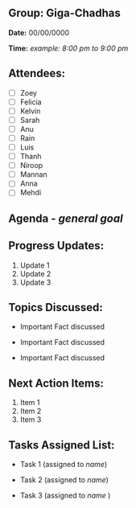 ## **Group:** Giga-Chadhas

**Date:** 00/00/0000

**Time:** *example: 8:00 pm to 9:00 pm*


## **Attendees:**
- [ ] Zoey
- [ ] Felicia
- [ ] Kelvin
- [ ] Sarah
- [ ] Anu
- [ ] Rain
- [ ] Luis
- [ ] Thanh
- [ ] Niroop
- [ ] Mannan
- [ ] Anna
- [ ] Mehdi

## **Agenda** - *general goal*

## **Progress Updates:**
1. Update 1
2. Update 2
3. Update 3

   
## **Topics Discussed:**
- Important Fact discussed
+ Important Fact discussed
* Important Fact discussed


## **Next Action Items:**
1. Item 1
2. Item 2
3. Item 3


## **Tasks Assigned List:**
- Task 1 (assigned to *name*)
+ Task 2 (assigned to *name*)
* Task 3 (assigned to *name* )
